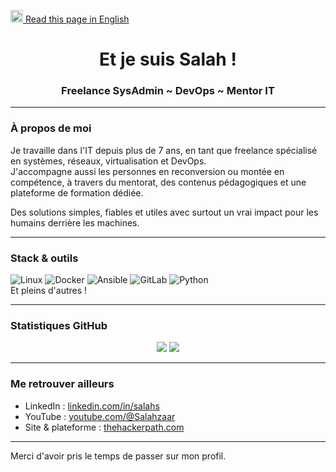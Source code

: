 <p align="left">
  <a href="./README.en.md">
    <img
  src="https://flagcdn.com/gb.svg"
  width="20"
  alt="United Kingdom">&nbsp;Read this page in English
  </a>
</p>

<h1 align="center">Et je suis Salah !</h1>
<h3 align="center">Freelance SysAdmin ~ DevOps ~ Mentor IT</h3>

---

### À propos de moi

Je travaille dans l'IT depuis plus de 7 ans, en tant que freelance spécialisé en systèmes, réseaux, virtualisation et DevOps.  
J'accompagne aussi les personnes en reconversion ou montée en compétence, à travers du mentorat, des contenus pédagogiques et une plateforme de formation dédiée.  

Des solutions simples, fiables et utiles avec surtout un vrai impact pour les humains derrière les machines.

---

### Stack & outils

![Linux](https://img.shields.io/badge/Linux-FCC624?logo=linux&logoColor=black)
![Docker](https://img.shields.io/badge/Docker-2496ED?logo=docker&logoColor=white)
![Ansible](https://img.shields.io/badge/Ansible-EE0000?logo=ansible&logoColor=white)
![GitLab](https://img.shields.io/badge/GitLab-FC6D26?logo=gitlab&logoColor=white)
![Python](https://img.shields.io/badge/Python-3776AB?logo=python&logoColor=white)  
Et pleins d'autres !

---

### Statistiques GitHub

<p align="center">
  <img src="https://github-readme-stats.vercel.app/api?username=salahs&show_icons=true&theme=default" />
  <img src="https://github-readme-stats.vercel.app/api/top-langs/?username=salahs&layout=compact" />
</p>

---

### Me retrouver ailleurs

- LinkedIn : [linkedin.com/in/salahs](https://www.linkedin.com/in/salahs/)
- YouTube : [youtube.com/@Salahzaar](https://www.youtube.com/@Salahzaar)
- Site & plateforme : [thehackerpath.com](https://www.thehackerpath.com)

---

Merci d'avoir pris le temps de passer sur mon profil.
